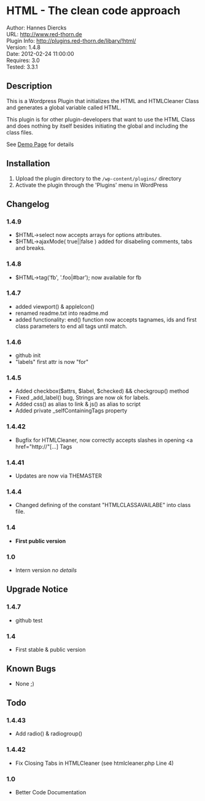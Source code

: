 HTML - The clean code approach
==============================

Author: Hannes Diercks  
URL: http://www.red-thorn.de  
Plugin Info: http://plugins.red-thorn.de/libary/!html/  
Version: 1.4.8  
Date: 2012-02-24 11:00:00  
Requires: 3.0  
Tested: 3.3.1  




Description
-----------

This is a Wordpress Plugin that initializes the HTML and 
HTMLCleaner Class and generates a global variable called HTML.

This plugin is for other plugin-developers that want to use
the HTML Class and does nothing by itself besides initiating
the global and including the class files.

See [Demo Page](http://plugins.red-thorn.de/libary/!html/demo) for details




Installation
------------

1. Upload the plugin directory to the `/wp-content/plugins/` directory
2. Activate the plugin through the 'Plugins' menu in WordPress




Changelog
---------

### 1.4.9
+	$HTML->select now accepts arrays for options attributes.
+	$HTML->ajaxMode( true||false ) added for disabeling comments, tabs and breaks.

### 1.4.8
+	$HTML->tag('fb', '.foo|#bar'); now available for <tag class="foo" id="bar">fb</tag>

### 1.4.7
+	added viewport() & appleIcon()
+	renamed readme.txt into readme.md
+	added functionality: end() function now accepts tagnames, ids and first class parameters to 
	end all tags until match.

### 1.4.6
+	github init
+	"labels" first attr is now "for"

### 1.4.5
+	Added checkbox($attrs, $label, $checked) && checkgroup() method
+	Fixed _add_label() bug, Strings are now ok for labels.
+	Added css() as alias to link & js() as alias to script
+	Added private _selfContainingTags property

### 1.4.42
+	Bugfix for HTMLCleaner, now correctly accepts slashes in opening <a href="http://"[...] Tags

### 1.4.41
+	Updates are now via THEMASTER

### 1.4.4
+   Changed defining of the constant "HTMLCLASSAVAILABE" into class file.

### 1.4
+   **First public version**

### 1.0
+   Intern version *no details*




Upgrade Notice
--------------

### 1.4.7
+	github test

### 1.4
+   First stable & public version




Known Bugs
----------

+   None ;)




Todo
----

### 1.4.43
+	Add radio() & radiogroup()
### 1.4.42
+	Fix Closing Tabs in HTMLCleaner (see htmlcleaner.php Line 4)
### 1.0
+   Better Code Documentation
